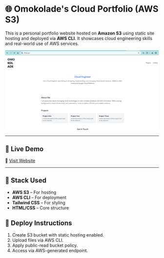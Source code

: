 # 🌐 Omokolade's Cloud Portfolio (AWS S3)

This is a personal portfolio website hosted on **Amazon S3** using static site hosting and deployed via **AWS CLI**. It showcases cloud engineering skills and real-world use of AWS services.

![Live Site Screenshot](./screenshots/live-site.png)

---

## 🚀 Live Demo

🔗 [Visit Website](http://43kae.xyz.s3-website-us-east-1.amazonaws.com)

---

## 🧰 Stack Used

- **AWS S3** – For hosting
- **AWS CLI** – For deployment
- **Tailwind CSS** – For styling
- **HTML/CSS** – Core structure

## 🚀 Deploy Instructions
1. Create S3 bucket with static hosting enabled.
2. Upload files via AWS CLI.
3. Apply public-read bucket policy.
4. Access via AWS-generated endpoint.
